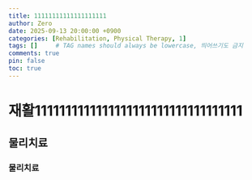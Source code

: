```yaml
---
title: 11111111111111111111
author: Zero
date: 2025-09-13 20:00:00 +0900
categories: [Rehabilitation, Physical Therapy, 1]
tags: []     # TAG names should always be lowercase, 띄어쓰기도 금지
comments: true
pin: false
toc: true
---
```


# 재활1111111111111111111111111111111111
## 물리치료
### 물리치료
